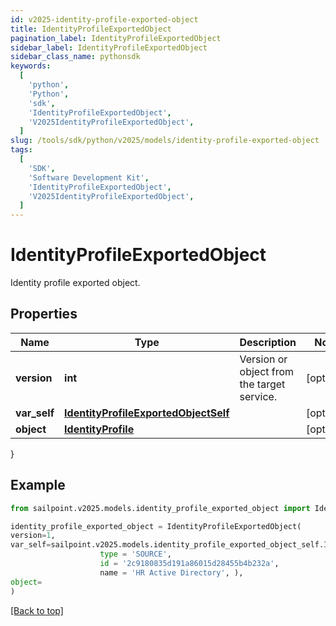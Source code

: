 ```yaml
---
id: v2025-identity-profile-exported-object
title: IdentityProfileExportedObject
pagination_label: IdentityProfileExportedObject
sidebar_label: IdentityProfileExportedObject
sidebar_class_name: pythonsdk
keywords:
  [
    'python',
    'Python',
    'sdk',
    'IdentityProfileExportedObject',
    'V2025IdentityProfileExportedObject',
  ]
slug: /tools/sdk/python/v2025/models/identity-profile-exported-object
tags:
  [
    'SDK',
    'Software Development Kit',
    'IdentityProfileExportedObject',
    'V2025IdentityProfileExportedObject',
  ]
---
```


# IdentityProfileExportedObject

Identity profile exported object.

## Properties

| Name | Type | Description | Notes |
| --- | --- | --- | --- |
| **version** | **int** | Version or object from the target service. | [optional] |
| **var_self** | [**IdentityProfileExportedObjectSelf**](identity-profile-exported-object-self) |  | [optional] |
| **object** | [**IdentityProfile**](identity-profile) |  | [optional] |

}

## Example

```python
from sailpoint.v2025.models.identity_profile_exported_object import IdentityProfileExportedObject

identity_profile_exported_object = IdentityProfileExportedObject(
version=1,
var_self=sailpoint.v2025.models.identity_profile_exported_object_self.IdentityProfileExportedObject_self(
                    type = 'SOURCE',
                    id = '2c9180835d191a86015d28455b4b232a',
                    name = 'HR Active Directory', ),
object=
)

```

[[Back to top]](#)
